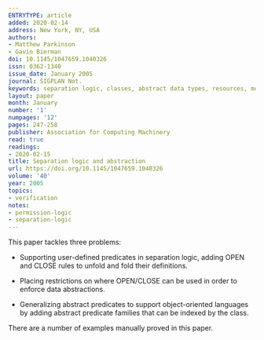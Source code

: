 ```yaml
---
ENTRYTYPE: article
added: 2020-02-14
address: New York, NY, USA
authors:
- Matthew Parkinson
- Gavin Bierman
doi: 10.1145/1047659.1040326
issn: 0362-1340
issue_date: January 2005
journal: SIGPLAN Not.
keywords: separation logic, classes, abstract data types, resources, modularity
layout: paper
month: January
number: '1'
numpages: '12'
pages: 247-258
publisher: Association for Computing Machinery
read: true
readings:
- 2020-02-15
title: Separation logic and abstraction
url: https://doi.org/10.1145/1047659.1040326
volume: '40'
year: 2005
topics:
- verification
notes:
- permission-logic
- separation-logic
---
```


This paper tackles three problems:

- Supporting user-defined predicates in separation logic,
  adding OPEN and CLOSE rules to unfold and fold
  their definitions.

- Placing restrictions on where OPEN/CLOSE can be used
  in order to enforce data abstractions.

- Generalizing abstract predicates to support object-oriented
  languages by adding abstract predicate families that can be
  indexed by the class.

There are a number of examples manually proved in this paper.
